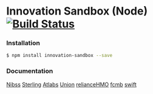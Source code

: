 # Innovation Sandbox (Node) [![Build Status](https://travis-ci.org/enyata/innovation-sandbox-node.svg?branch=master)](https://travis-ci.org/enyata/innovation-sandbox-node)

### Installation

```bash
$ npm install innovation-sandbox --save
```

### Documentation

[Nibss](https://github.com/enyata/innovation-sandbox-node/blob/master/lib/nibss/README.md)
[Sterling](https://github.com/enyata/innovation-sandbox-node/blob/master/lib/sterling/README.md)
[Atlabs](https://github.com/enyata/innovation-sandbox-node/blob/master/lib/atlabs/README.md)
[Union](https://github.com/enyata/innovation-sandbox-node/blob/master/lib/union/README.md)
[relianceHMO](https://github.com/enyata/innovation-sandbox-node/blob/master/lib/relianceHMO/README.md)
[fcmb](https://github.com/enyata/innovation-sandbox-node/blob/master/lib/fcmb/README.md)
[swift](https://github.com/enyata/innovation-sandbox-node/blob/master/lib/swift/README.md)

